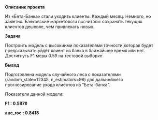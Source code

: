 **Описание проекта**

Из «Бета-Банка» стали уходить клиенты. Каждый месяц. Немного, но заметно. Банковские маркетологи посчитали: сохранять текущих клиентов дешевле, чем привлекать новых.

**Задача**

Построить модель с высокиими показателями точности,которая будет предсказывать уйдёт клиент из банка в ближайшее время или нет.
Достигнуть F1 меры 0.59 на тестовой выборке



**Вывод**

Подготовлена модель случайного леса с показателями (random_state=12345, n_estimators=99) для дальнейшего прогнозирование ухода клиентов из "Бета-банка".

Показатели данной модели:

**F1 : 0.5979**

**auc_roc : 0.8418**
